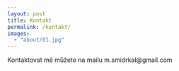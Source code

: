 ```yaml
---
layout: post
title: Kontakt
permalink: /kontakt/
images:
  - "about/01.jpg"
---
```

<p>Kontaktovat mě můžete na mailu m.smidrkal@gmail.com</p>
